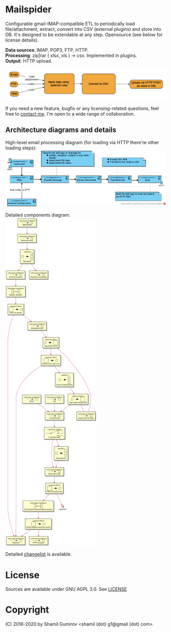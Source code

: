 # Mailspider

Configurable gmail-IMAP-compatible ETL to periodically load file/attachment, extract, convert into CSV
(external plugins) and store into DB. It's designed to be extendable at any step. Opensource (see below
for license details).

**Data sources**: IMAP, POP3, FTP, HTTP.  
**Processing**: zip|rar ( xlsx, xls ) -> csv. Implemented in plugins.  
**Output**: HTTP upload.

![Overview](overview.png)

If you need a new feature, bugfix or any licensing-related questions, feel free to 
[contact me](https://shamil.gumirov.org/about). I'm open to a wide range of collaboration.

## Architecture diagrams and details

High-level email processing diagram (for loading via HTTP there're other loading steps):  
![High level processing](processing-diagram.png)

Detailed components diagram:  
![Detailed component](highlevel.png)

Detailed [changelist](CHANGES.md) is available.

# License

Sources are available under GNU AGPL 3.0. See [LICENSE](LICENSE)

# Copyright

(C) 2016-2020 by Shamil Gumirov <shamil (dot) g1@gmail (dot) com>.
